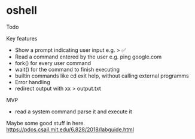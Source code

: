 # oshell
Todo

Key features

- Show a prompt indicating user input e.g. > ✅
- Read a command entered by the user e.g. ping google.com 
- fork() for every user command
- wait() for the command to finish executing
- builtin commands like cd exit help, without calling external programms
- Error handling
- redirect output with xx > output.txt


MVP
- read a system command parse it and execute it

Maybe some good stuff in here.  
https://pdos.csail.mit.edu/6.828/2018/labguide.html
